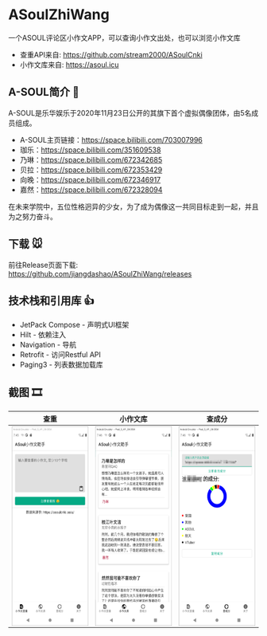 # ASoulZhiWang
一个ASOUL评论区小作文APP，可以查询小作文出处，也可以浏览小作文库  
* 查重API来自: https://github.com/stream2000/ASoulCnki
* 小作文库来自: https://asoul.icu

## A-SOUL简介 🥵
A-SOUL是乐华娱乐于2020年11月23日公开的其旗下首个虚拟偶像团体，由5名成员组成。
* A-SOUL主页链接：https://space.bilibili.com/703007996
* 珈乐：https://space.bilibili.com/351609538
* 乃琳：https://space.bilibili.com/672342685
* 贝拉：https://space.bilibili.com/672353429
* 向晚：https://space.bilibili.com/672346917
* 嘉然：https://space.bilibili.com/672328094

在未来学院中，五位性格迥异的少女，为了成为偶像这一共同目标走到一起，并且为之努力奋斗。

## 下载 🐭
前往Release页面下载: https://github.com/jiangdashao/ASoulZhiWang/releases

## 技术栈和引用库 👍
* JetPack Compose - 声明式UI框架
* Hilt - 依赖注入
* Navigation - 导航
* Retrofit - 访问Restful API
* Paging3 - 列表数据加载库

## 截图 🎞
| 查重 | 小作文库 | 查成分 |
| ----- | ------| ------|
| <img src="screenshots/query.png" align="left" height="400">| <img src="screenshots/zuowen.png" align="left" height="400">| <img src="screenshots/chengfen.png" align="left" height="400"> |

